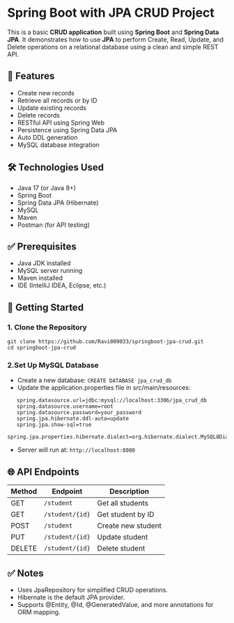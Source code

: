 # Spring Boot with JPA CRUD Project

This is a basic **CRUD application** built using **Spring Boot** and **Spring Data JPA**. 
It demonstrates how to use **JPA** to perform Create, Read, Update, and Delete operations on a relational database using a clean and simple REST API.

## 🔧 Features

- Create new records
- Retrieve all records or by ID
- Update existing records
- Delete records
- RESTful API using Spring Web
- Persistence using Spring Data JPA
- Auto DDL generation
- MySQL database integration

## 🛠️ Technologies Used

- Java 17 (or Java 8+)
- Spring Boot
- Spring Data JPA (Hibernate)
- MySQL
- Maven
- Postman (for API testing)

## ✅ Prerequisites

- Java JDK installed
- MySQL server running
- Maven installed
- IDE (IntelliJ IDEA, Eclipse, etc.)

## 🚀 Getting Started

### 1. Clone the Repository

```
git clone https://github.com/Ravi009033/springboot-jpa-crud.git
cd springboot-jpa-crud
```
### 2.Set Up MySQL Database
- Create a new database:
  ```CREATE DATABASE jpa_crud_db```
- Update the application.properties file in src/main/resources:
 ```
    spring.datasource.url=jdbc:mysql://localhost:3306/jpa_crud_db
    spring.datasource.username=root
    spring.datasource.password=your_password
    spring.jpa.hibernate.ddl-auto=update
    spring.jpa.show-sql=true
    spring.jpa.properties.hibernate.dialect=org.hibernate.dialect.MySQL8Dialect
```
- Server will run at:
  ``` http://localhost:8080 ```

## 🌐 API Endpoints    
| Method | Endpoint          | Description         |
| ------ | ----------------- | ------------------- |
| GET    | `/student`        | Get all students   |
| GET    | `/student/{id}`   | Get student by ID  |
| POST   | `/student`        | Create new student |
| PUT    | `/student/{id}`   | Update student     |
| DELETE | `/student/{id}`   | Delete student     |

## ✅ Notes
- Uses JpaRepository for simplified CRUD operations.
- Hibernate is the default JPA provider.
- Supports @Entity, @Id, @GeneratedValue, and more annotations for ORM mapping.
